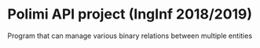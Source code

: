 # Polimi API project (IngInf 2018/2019)
Program that can manage various binary relations between multiple entities
